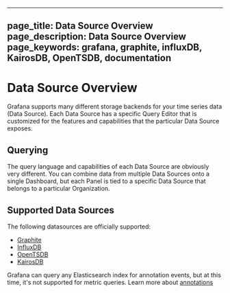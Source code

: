 ----
page_title: Data Source Overview
page_description: Data Source Overview
page_keywords: grafana, graphite, influxDB, KairosDB, OpenTSDB, documentation
---

# Data Source Overview
Grafana supports many different storage backends for your time series data (Data Source). Each Data Source has a specific Query Editor that is customized for the features and capabilities that the particular Data Source exposes. 


## Querying
The query language and capabilities of each Data Source are obviously very different. You can combine data from multiple Data Sources onto a single Dashboard, but each Panel is tied to a specific Data Source that belongs to a particular Organization.

## Supported Data Sources
The following datasources are officially supported:    
* [Graphite](/datasources/graphite/)    
* [InfluxDB](/datasources/influxdb/)    
* [OpenTSDB](/datasources/opentsdb/)    
* [KairosDB](/datasources/kairosdb)

Grafana can query any Elasticsearch index for annotation events, but at this time, it's not supported for metric queries. Learn more about [annotations](/reference/annotations/#elasticsearch-annotations)